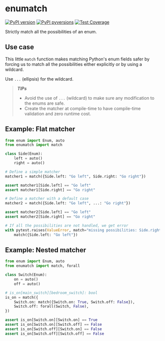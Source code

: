 enumatch
========

[![PyPI version](https://img.shields.io/pypi/v/enumatch.svg)](https://pypi.org/project/enumatch)
[![PyPI pyversions](https://img.shields.io/pypi/pyversions/enumatch.svg)](https://pypi.org/project/enumatch)
[![Test Coverage](https://api.codeclimate.com/v1/badges/36a72f1bf1a4979a765c/test_coverage)](https://codeclimate.com/github/sayanarijit/enumatch/test_coverage)

Strictly match all the possibilities of an enum.

Use case
--------

This little `match` function makes matching Python's enum fields safer by forcing
us to match all the possibilities either explicitly or by using a wildcard.

Use `...` (ellipsis) for the wildcard.


> ***TIPs***
> 
> - Avoid the use of `...` (wildcard) to make sure any modification to the enums are safe.
> - Create the matcher at compile-time to have compile-time validation and zero runtime cost.


Example: Flat matcher
---------------------

```python
from enum import Enum, auto
from enumatch import match

class Side(Enum):
    left = auto()
    right = auto()

# Define a simple matcher
matcher1 = match({Side.left: "Go left", Side.right: "Go right"})

assert matcher1[Side.left] == "Go left"
assert matcher1[Side.right] == "Go right"

# Define a matcher with a default case
matcher2 = match({Side.left: "Go left", ...: "Go right"})

assert matcher2[Side.left] == "Go left"
assert matcher2[Side.right] == "Go right"

# If all the possibilities are not handled, we get error
with pytest.raises(ValueError, match="missing possibilities: Side.right"):
    match({Side.left: "Go left"})
```


Example: Nested matcher
-----------------------

```python
from enum import Enum, auto
from enumatch import match, forall

class Switch(Enum):
    on = auto()
    off = auto()

# is_on[main_switch][bedroom_switch]: bool
is_on = match({
    Switch.on: match({Switch.on: True, Switch.off: False}),
    Switch.off: forall(Switch, False),
})

assert is_on[Switch.on][Switch.on] == True
assert is_on[Switch.on][Switch.off] == False
assert is_on[Switch.off][Switch.on] == False
assert is_on[Switch.off][Switch.off] == False
```
